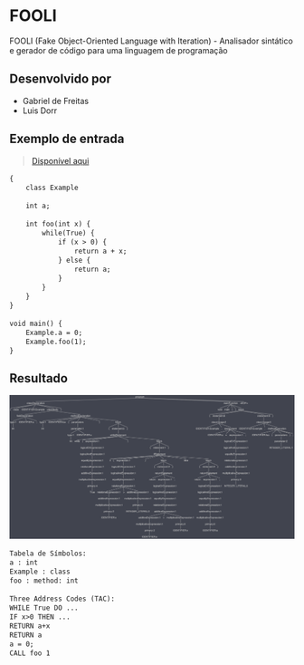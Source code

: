 # FOOLI 

FOOLI (Fake Object-Oriented Language with Iteration) - Analisador sintático e gerador de código para uma linguagem de programação

## Desenvolvido por

- Gabriel de Freitas
- Luis Dorr

## Exemplo de entrada
> [Disponível aqui](src/main/resources/input.fooli)

```
{
    class Example

    int a;

    int foo(int x) {
        while(True) {
            if (x > 0) {
                return a + x;
            } else {
                return a;
            }
        }
    }
}

void main() {
    Example.a = 0;
    Example.foo(1);
}
```

## Resultado

![img.png](src/main/resources/img.png)

```
Tabela de Símbolos:
a : int
Example : class
foo : method: int

Three Address Codes (TAC):
WHILE True DO ...
IF x>0 THEN ...
RETURN a+x
RETURN a
a = 0;
CALL foo 1
```
